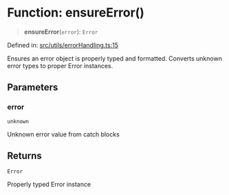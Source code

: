# Function: ensureError()

> **ensureError**(`error`): `Error`

Defined in: [src/utils/errorHandling.ts:15](https://github.com/Nick2bad4u/Uptime-Watcher/blob/3cce0c3b352c8390536ca3c7399ece50a05faf18/src/utils/errorHandling.ts#L15)

Ensures an error object is properly typed and formatted.
Converts unknown error types to proper Error instances.

## Parameters

### error

`unknown`

Unknown error value from catch blocks

## Returns

`Error`

Properly typed Error instance
